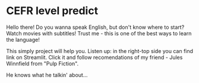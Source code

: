 # CEFR level predict

Hello there! Do you wanna speak English, but don't know where to start? Watch movies with subtitles! Trust me - this is one of the best ways to learn the language!

This simply project will help you. Listen up: in the right-top side you can find link on Streamlit. Click it and follow recomendations of my friend - Jules Winnfield from "Pulp Fiction".

He knows what he talkin' about...
